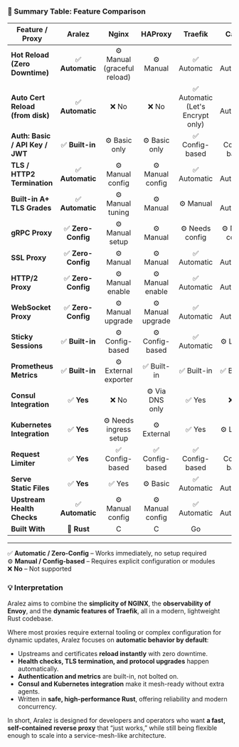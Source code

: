 ### 🧩 Summary Table: Feature Comparison

| Feature / Proxy                     |    **Aralez**     | **Nginx** | **HAProxy** |           **Traefik**            | **Caddy** |    **Envoy**    |
|------------------------------------|:-----------------:|:----------:|:------------:|:--------------------------------:|:----------:|:---------------:|
| **Hot Reload (Zero Downtime)**     |  ✅ **Automatic**  | ⚙️ Manual (graceful reload) | ⚙️ Manual |           ✅ Automatic            | ✅ Automatic |   ✅ Automatic   |
| **Auto Cert Reload (from disk)**   |  ✅ **Automatic**  | ❌ No | ❌ No | ✅ Automatic (Let's Encrypt only) | ✅ Automatic |    ⚙️ Manual    |
| **Auth: Basic / API Key / JWT**    |  ✅ **Built-in**   | ⚙️ Basic only | ⚙️ Basic only |          ✅ Config-based          | ✅ Config-based | ✅ Config-based  |
| **TLS / HTTP2 Termination**        |  ✅ **Automatic**  | ⚙️ Manual config | ⚙️ Manual config |           ✅ Automatic            | ✅ Automatic |   ✅ Automatic   |
| **Built-in A+ TLS Grades**         |  ✅ **Automatic**  | ⚙️ Manual tuning | ⚙️ Manual |            ⚙️ Manual             | ✅ Automatic |    ⚙️ Manual    |
| **gRPC Proxy**                     | ✅ **Zero-Config** | ⚙️ Manual setup | ⚙️ Manual |         ⚙️ Needs config          | ⚙️ Needs config | ⚙️ Needs config |
| **SSL Proxy**                      | ✅ **Zero-Config** | ⚙️ Manual | ⚙️ Manual |           ✅ Automatic            | ✅ Automatic |   ✅ Automatic   |
| **HTTP/2 Proxy**                   | ✅ **Zero-Config** | ⚙️ Manual enable | ⚙️ Manual enable |           ✅ Automatic            | ✅ Automatic |   ✅ Automatic   |
| **WebSocket Proxy**                | ✅ **Zero-Config** | ⚙️ Manual upgrade | ⚙️ Manual upgrade |           ✅ Automatic            | ✅ Automatic |   ✅ Automatic   |
| **Sticky Sessions**                |  ✅ **Built-in**   | ⚙️ Config-based | ⚙️ Config-based |           ✅ Automatic            | ⚙️ Limited | ✅ Config-based  |
| **Prometheus Metrics**             |  ✅ **Built-in**   | ⚙️ External exporter | ✅ Built-in |            ✅ Built-in            | ✅ Built-in |   ✅ Built-in    |
| **Consul Integration**             |     ✅ **Yes**     | ❌ No | ⚙️ Via DNS only |              ✅ Yes               | ❌ No |      ✅ Yes      |
| **Kubernetes Integration**         |     ✅ **Yes**     | ⚙️ Needs ingress setup | ⚙️ External |              ✅ Yes               | ⚙️ Limited |      ✅ Yes      |
| **Request Limiter**                |     ✅ **Yes**     | ✅ Config-based | ✅ Config-based |          ✅ Config-based          | ✅ Config-based | ✅ Config-based  |
| **Serve Static Files**             |     ✅ **Yes**     | ✅ Yes | ⚙️ Basic |           ✅ Automatic            | ✅ Automatic |      ❌ No       |
| **Upstream Health Checks**         |  ✅ **Automatic**  | ⚙️ Manual config | ⚙️ Manual config |           ✅ Automatic            | ✅ Automatic |   ✅ Automatic   |
| **Built With**                     |    🦀 **Rust**    | C | C |                Go                | Go |       C++       |

---

✅ **Automatic / Zero-Config** – Works immediately, no setup required  
⚙️ **Manual / Config-based** – Requires explicit configuration or modules  
❌ **No** – Not supported

### 💡 Interpretation

Aralez aims to combine the **simplicity of NGINX**, the **observability of Envoy**, and the **dynamic features of Traefik**, all in a modern, lightweight Rust codebase.

Where most proxies require external tooling or complex configuration for dynamic updates, Aralez focuses on **automatic behavior by default**:
- Upstreams and certificates **reload instantly** with zero downtime.
- **Health checks, TLS termination, and protocol upgrades** happen automatically.
- **Authentication and metrics** are built-in, not bolted on.
- **Consul and Kubernetes integration** make it mesh-ready without extra agents.
- Written in **safe, high-performance Rust**, offering reliability and modern concurrency.

In short, Aralez is designed for developers and operators who want **a fast, self-contained reverse proxy** that “just works,” while still being flexible enough to scale into a service-mesh-like architecture.

